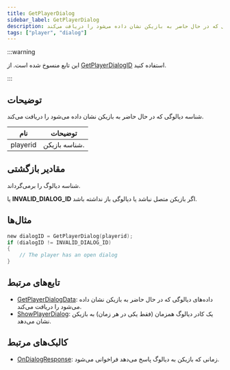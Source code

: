 ```yaml
---
title: GetPlayerDialog
sidebar_label: GetPlayerDialog
description: شناسه دیالوگی که در حال حاضر به بازیکن نشان داده می‌شود را دریافت می‌کند.
tags: ["player", "dialog"]
---
```


:::warning

این تابع منسوخ شده است. از [GetPlayerDialogID](GetPlayerDialogID) استفاده کنید.

:::

## توضیحات

شناسه دیالوگی که در حال حاضر به بازیکن نشان داده می‌شود را دریافت می‌کند.

| نام      | توضیحات           |
|----------|-------------------|
| playerid | شناسه بازیکن. |

## مقادیر بازگشتی

شناسه دیالوگ را برمی‌گرداند.

یا **INVALID_DIALOG_ID** اگر بازیکن متصل نباشد یا دیالوگی باز نداشته باشد.

## مثال‌ها

```c
new dialogID = GetPlayerDialog(playerid);
if (dialogID != INVALID_DIALOG_ID)
{
    // The player has an open dialog
}
```

## تابع‌های مرتبط

- [GetPlayerDialogData](GetPlayerDialogData): داده‌های دیالوگی که در حال حاضر به بازیکن نشان داده می‌شود را دریافت می‌کند.
- [ShowPlayerDialog](ShowPlayerDialog): یک کادر دیالوگ همزمان (فقط یکی در هر زمان) به بازیکن نشان می‌دهد.

## کالبک‌های مرتبط

- [OnDialogResponse](../callbacks/OnDialogResponse): زمانی که بازیکن به دیالوگ پاسخ می‌دهد فراخوانی می‌شود.